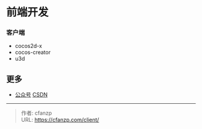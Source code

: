 # 前端开发

### 客户端
- cocos2d-x
- cocos-creator
- u3d

## 更多
- [公众号](/images/gzh.jpeg#pic_center "公众号")
  [CSDN](/images/csdn.jpg#pic_center "csdn")


---

> 作者: cfanzp  
> URL: https://cfanzp.com/client/  

